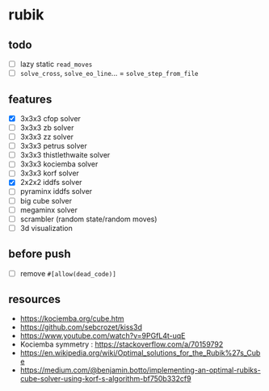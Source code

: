 # rubik

## todo

- [ ] lazy static `read_moves`
- [ ] `solve_cross`, `solve_eo_line`... = `solve_step_from_file`

## features

- [x] 3x3x3 cfop solver
- [ ] 3x3x3 zb solver
- [ ] 3x3x3 zz solver
- [ ] 3x3x3 petrus solver
- [ ] 3x3x3 thistlethwaite solver
- [ ] 3x3x3 kociemba solver
- [ ] 3x3x3 korf solver
- [x] 2x2x2 iddfs solver
- [ ] pyraminx iddfs solver
- [ ] big cube solver
- [ ] megaminx solver
- [ ] scrambler (random state/random moves)
- [ ] 3d visualization

## before push

- [ ] remove `#[allow(dead_code)]`

## resources

- https://kociemba.org/cube.htm
- https://github.com/sebcrozet/kiss3d
- https://www.youtube.com/watch?v=9PGfL4t-uqE
- Kociemba symmetry : https://stackoverflow.com/a/70159792
- https://en.wikipedia.org/wiki/Optimal_solutions_for_the_Rubik%27s_Cube
- https://medium.com/@benjamin.botto/implementing-an-optimal-rubiks-cube-solver-using-korf-s-algorithm-bf750b332cf9
